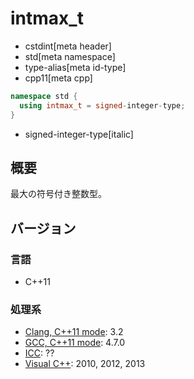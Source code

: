 # intmax_t
* cstdint[meta header]
* std[meta namespace]
* type-alias[meta id-type]
* cpp11[meta cpp]

```cpp
namespace std {
  using intmax_t = signed-integer-type;
}
```
* signed-integer-type[italic]

## 概要
最大の符号付き整数型。

## バージョン
### 言語
- C++11

### 処理系
- [Clang, C++11 mode](/implementation.md#clang): 3.2
- [GCC, C++11 mode](/implementation.md#gcc): 4.7.0
- [ICC](/implementation.md#icc): ??
- [Visual C++](/implementation.md#visual_cpp): 2010, 2012, 2013
